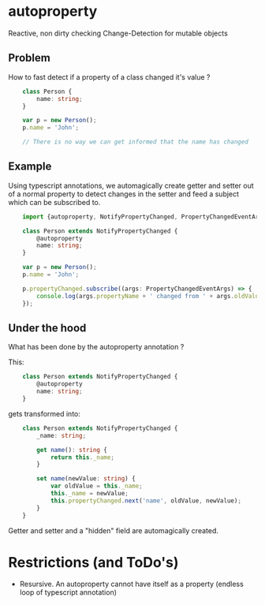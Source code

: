 # autoproperty
Reactive, non dirty checking Change-Detection for mutable objects

## Problem
How to fast detect if a property of a class changed it's value ?
```typescript
    class Person {
        name: string;
    }

    var p = new Person();
    p.name = 'John';

    // There is no way we can get informed that the name has changed
```

## Example
Using typescript annotations, we automagically create getter and setter out of a normal property to detect changes in the setter and feed a subject which can be subscribed to.
```typescript
    import {autoproperty, NotifyPropertyChanged, PropertyChangedEventArgs, PropertyChangedEventArgsGeneric} from 'autoproperty';

    class Person extends NotifyPropertyChanged {
        @autoproperty
        name: string;
    }

    var p = new Person();
    p.name = 'John';

    p.propertyChanged.subscribe((args: PropertyChangedEventArgs) => {
        console.log(args.propertyName + ' changed from ' + args.oldValue + ' to ' + args.newValue);
    });
```

## Under the hood
What has been done by the autoproperty annotation ?

This:
```typescript
    class Person extends NotifyPropertyChanged {
        @autoproperty
        name: string;
    }
```
gets transformed into:
```typescript
    class Person extends NotifyPropertyChanged {
        _name: string;

        get name(): string {
            return this._name;
        }

        set name(newValue: string) {
            var oldValue = this._name;
            this._name = newValue;
            this.propertyChanged.next('name', oldValue, newValue);
        }
    }
```
Getter and setter and a "hidden" field are automagically created.

# Restrictions (and ToDo's)
* Resursive. An autoproperty cannot have itself as a property (endless loop of typescript annotation)
